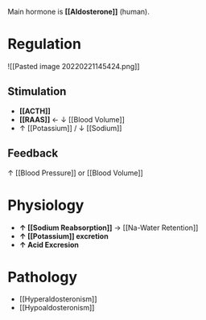 Main hormone is **[[Aldosterone]]** (human).

# Regulation

![[Pasted image 20220221145424.png]]

## Stimulation
- **[[ACTH]]**
- **[[RAAS]]** ← ↓ [[Blood Volume]]
- ↑ [[Potassium]] / ↓ [[Sodium]]

## Feedback
↑ [[Blood Pressure]] or [[Blood Volume]]

# Physiology
- **↑ [[Sodium Reabsorption]]** → [[Na-Water Retention]] 
- **↑ [[Potassium]] excretion** 
- **↑ Acid Excresion**

# Pathology
- [[Hyperaldosteronism]]
- [[Hypoaldosteronism]]